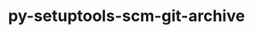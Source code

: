 ---
title: "py-setuptools-scm-git-archive"
layout: cache
categories: [package, develop-2025-04-27]
meta: {"compilers": ["none"], "num_specs": 1, "num_specs_by_stack": {"hep": 1, "root": 1}, "oss": ["ubuntu22.04"], "platforms": ["linux"], "stacks": ["hep", "root"], "targets": ["x86_64_v3"], "versions": ["1.4.1"]}
spec_details: [{"compiler": "none", "hash": "zbtojglbdojjdfemqd22husvhtwyattl", "os": "ubuntu22.04", "platform": "linux", "size": "-", "stacks": ["hep", "root"], "target": "x86_64_v3", "variants": ["build_system=python_pip"], "versions": ["1.4.1"]}]
---